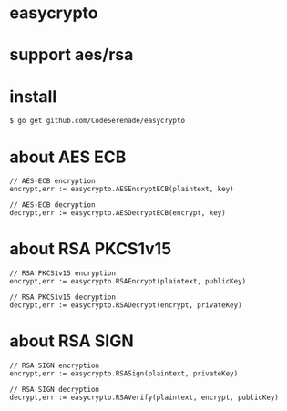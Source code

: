 # easycrypto

# support aes/rsa

# install
```
$ go get github.com/CodeSerenade/easycrypto
```

# about AES ECB
```
// AES-ECB encryption
encrypt,err := easycrypto.AESEncryptECB(plaintext, key)

// AES-ECB decryption
decrypt,err := easycrypto.AESDecryptECB(encrypt, key)
```

# about RSA PKCS1v15
```
// RSA PKCS1v15 encryption
encrypt,err := easycrypto.RSAEncrypt(plaintext, publicKey)

// RSA PKCS1v15 decryption
decrypt,err := easycrypto.RSADecrypt(encrypt, privateKey)
```

# about RSA SIGN
```
// RSA SIGN encryption
encrypt,err := easycrypto.RSASign(plaintext, privateKey)

// RSA SIGN decryption
decrypt,err := easycrypto.RSAVerify(plaintext, encrypt, publicKey)
```